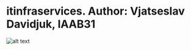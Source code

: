 # itinfraservices. Author: Vjatseslav Davidjuk, IAAB31
![alt text](https://i.redd.it/icok5mempnd21.jpg)
